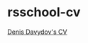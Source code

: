# rsschool-cv
[Denis Davydov's CV](https://ddavydov911.github.io/rsschool-cv/cv "Denis Davydov's CV")
